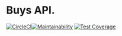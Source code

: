 # Buys API.
[![CircleCI](https://circleci.com/gh/veeqtor/API-Trisixty.svg?style=for-the-badge&logo=circleci&circle-token=e5afacb0ac6b14d6ede2965d7c8178e5e461ae63)](https://circleci.com/gh/veeqtor/API-Trisixty)[![Maintainability](https://api.codeclimate.com/v1/badges/2c9b86cef0bbe52ddc5d/maintainability)](https://codeclimate.com/github/veeqtor/API-Trisixty/maintainability)
[![Test Coverage](https://api.codeclimate.com/v1/badges/2c9b86cef0bbe52ddc5d/test_coverage)](https://codeclimate.com/github/veeqtor/API-Trisixty/test_coverage)
